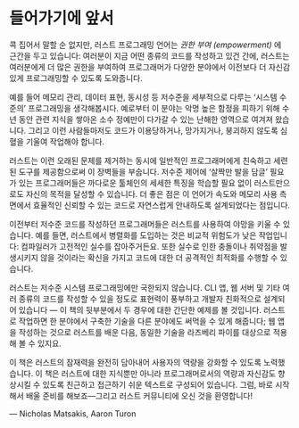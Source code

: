 # 들어가기에 앞서

콕 집어서 말할 순 없지만, 러스트 프로그래밍 언어는 *권한 부여 (empowerment)* 에
근간을 두고 있습니다: 여러분이 지금 어떤 종류의 코드를 작성하고 있건 간에,
러스트는 여러분에게 더 많은 권한을 부여하여 프로그래머가 다양한 분야에서
이전보다 더 자신감 있게 프로그래밍할 수 있도록 도와줍니다.

예를 들어 메모리 관리, 데이터 표현, 동시성 등 저수준을 세부적으로
다루는 ‘시스템 수준의’ 프로그래밍을 생각해봅시다. 예로부터 이
분야는 악명 높은 함정을 피하기 위해 수 년 동안 관련 지식을 쌓아온
소수 정예만이 다가갈 수 있는 난해한 영역으로 여겨져 왔습니다. 그리고
이런 사람들마저도 코드가 이용당하거나, 망가지거나, 붕괴하지 않도록
심혈을 기울여 작업해야 합니다.

러스트는 이런 오래된 문제를 제거하는 동시에 일반적인 프로그래머에게
친숙하고 세련된 도구를 제공함으로써 이 장벽들을 부숩니다.
저수준 제어에 ‘살짝만 발을 담글’ 필요가 있는 프로그래머들은
까다로운 툴체인의 세세한 특징을 학습할 필요 없이 러스트만으로도
자신의 목적을 달성할 수 있습니다. 더 좋은 점은 이 언어가 속도와
메모리 사용 측면에서 효율적인 신뢰할 수 있는 코드로 자연스럽게
안내하도록 설계되었다는 점입니다.

이전부터 저수준 코드를 작성하던 프로그래머들은 러스트를 사용하여 야망을
키울 수 있습니다. 예를 들면, 러스트에서 병렬화를 도입하는 것은 비교적
위험도가 낮은 작업입니다: 컴파일러가 고전적인 실수를 잡아주거든요.
또한 실수로 인한 충돌이나 취약점을 발생시키지 않을 것이라는 확신을
가지고 코드에 대한 더 공격적인 최적화를 수행할 수 있습니다.

러스트는 저수준 시스템 프로그래밍에만 국한되지 않습니다. CLI 앱, 웹 서버 및
기타 여러 종류의 코드를 작성할 수 있을 정도로 표현력이 풍부하고 개발자 친화적으로
설계되어 있습니다 — 이 책의 뒷부분에서 두 경우에 대한 간단한 예제를 볼 것입니다.
러스트로 작업하면 한 분야에서 구축한 기술을 다른 분야에도 써먹을 수 있게
해줍니다; 웹 앱을 작성하는 것으로 러스트를 배운 다음, 동일한 기술을 라즈베리 파이를
대상으로 적용해 볼 수 있지요.

이 책은 러스트의 잠재력을 완전히 담아내어 사용자의 역량을 강화할 수 있도록
노력했습니다. 이 책은 러스트에 대한 지식뿐만 아니라 프로그래머로서의 역량과
자신감도 향상시킬 수 있도록 친근하고 접근하기 쉬운 텍스트로 구성되어 있습니다.
그럼, 바로 시작해서 배울 준비를 해보죠—그리고 러스트 커뮤니티에 오신 것을 환영합니다!

— Nicholas Matsakis, Aaron Turon
